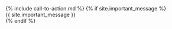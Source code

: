   <div id="push"></div>
</div>
{% include call-to-action.md %}
{% if site.important_message %}
<div class="default-footer"><i class="fas fa-comment"></i> {{ site.important_message }}</div>
{% endif %}
